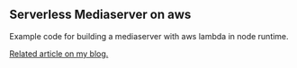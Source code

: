 Serverless Mediaserver on aws
-----------------------------

Example code for building a mediaserver with aws lambda in node runtime.

[Related article on my blog.](https://fcalo.com/serverless-ms/)


